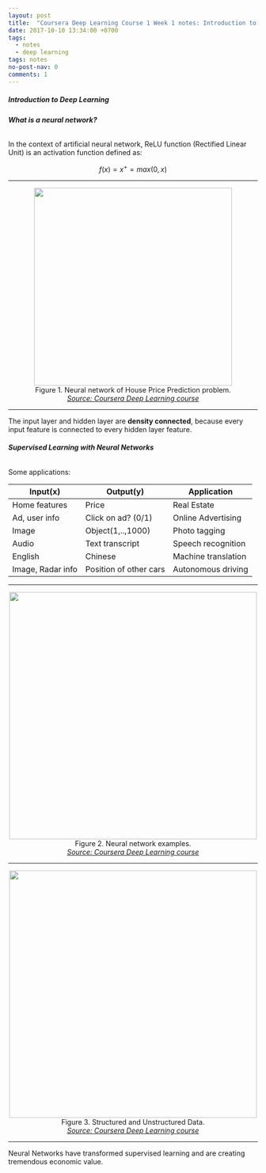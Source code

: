```yaml
---
layout: post
title:  "Coursera Deep Learning Course 1 Week 1 notes: Introduction to deep learning"
date: 2017-10-10 13:34:00 +0700
tags:
  - notes
  - deep learning
tags: notes
no-post-nav: 0
comments: 1
---
```


##### **Introduction to Deep Learning**

###### **What is a neural network?**

In the context of artificial neural network, ReLU function (Rectified Linear Unit) is an activation function defined as:

$$ f(x) = x^{+} = max(0, x)$$

<hr>
<center>
<img width="400" src="https://i.imgur.com/iq2YcW7.png"/>
</center><center>Figure 1. Neural network of House Price Prediction problem.</center>
<center>
<i><a href="https://www.coursera.org/learn/neural-networks-deep-learning">Source: Coursera Deep Learning course</a></i></center>
<hr>

The input layer and hidden layer are **density connected**, because every input feature is connected to every hidden layer feature.

###### **Supervised Learning with Neural Networks**

Some applications:

|Input(x)|Output(y)|Application|
|-|-|-|
|Home features|Price|Real Estate|
|Ad, user info|Click on ad? (0/1)|Online Advertising|
|Image|Object(1,..,1000)|Photo tagging|
|Audio|Text transcript|Speech recognition|
|English|Chinese|Machine translation|
|Image, Radar info|Position of other cars|Autonomous driving|

<hr>
<center>
<img width="500" src="https://i.imgur.com/e1r7Rpd.png"/>
</center><center>Figure 2. Neural network examples.</center>
<center>
<i><a href="https://www.coursera.org/learn/neural-networks-deep-learning">Source: Coursera Deep Learning course</a></i></center>
<hr>
<center>
<img width="500" src="https://i.imgur.com/NR2k0Zc.png"/>
</center><center>Figure 3. Structured and Unstructured Data.</center>
<center>
<i><a href="https://www.coursera.org/learn/neural-networks-deep-learning">Source: Coursera Deep Learning course</a></i></center>
<hr>

Neural Networks have transformed supervised learning and are creating tremendous economic value.
